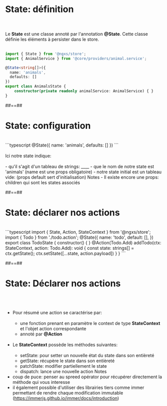 <!-- .slide: class="sfeir-basic-slide with-code" -->
# State: définition
<br><br>
Le __State__ est une classe annoté par l'annotation __@State__.
Cette classe définie les éléments à persister dans le store.
<br><br>
```typescript
import { State } from '@ngxs/store';
import { AnimalService } from '@core/providers/animal.service';

@State<string[]>({
  name: 'animals',
  defaults: []
})
export class AnimalsState {
    constructor(private readonly animalService: AnimalService) { }
}
```
<!-- .element: class="big-code" -->

##==##

<!-- .slide: class="sfeir-basic-slide with-code" -->
# State: configuration
<br>
```typescript
@State<string[]>({
  name: 'animals',
  defaults: []
})
```
<!-- .element: class="big-code" -->
<br><br>
Ici notre state indique: <br><br>
- qu'il s'agit d'un tableau de strings: __<strings[]>__
- que le nom de notre state est 'animals' (name est une props obligatoire)
- notre state initial est un tableau vide: (props default sert d'initialisation)
Notes
- Il existe encore une props: children qui sont les states associés

##==##

<!-- .slide: class="sfeir-basic-slide with-code" -->
# State: déclarer nos actions
<br>
```typescript
import { State, Action, StateContext } from '@ngxs/store';
import { Todo } from './todo.action';
@State<string[]>({
    name: 'todo',
    default: [],
})
export class TodoState {
    constructor() { }    
    @Action(Todo.Add)
    addTodo(ctx: StateContext<string[]>, action: Todo.Add): void {
        const state: strings[] = ctx.getState();
        ctx.setState([...state, action.payload])
    }
}
```
<!-- .element: class="big-code" -->

##==##

<!-- .slide: class="sfeir-basic-slide with-code" -->
# State: Déclarer nos actions
<br><br>
- Pour résumé une action se caractérise par:
<br><br>
    - une fonction prenant en paramètre le context de type __StateContext__  et l'objet action correspondante<br>
    - annoté par __@Action__
<br><br>
- Le __StateContext__ possède les méthodes suivantes:<br><br>
    - setState: pour setter un nouvelle état du state dans son entièreté
    - getState: récupère le state dans son entièreté
    - patchState: modifier partiellement le state
    - dispatch: lance une nouvelle action
Notes
- coup de puce: penser au spreed opérator pour récupérer directement la méthode qui vous interesse
- il également possible d'utiliser des librairies tiers comme immer permettant de rendre chaque modification immutable (https://immerjs.github.io/immer/docs/introduction)
